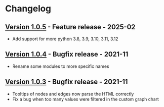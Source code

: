 # Changelog

## [Version 1.0.5](https://github.com/dataiku/dss-plugin-graph-analytics/releases/tag/v1.0.5) - Feature release - 2025-02
- Add support for more python 3.8, 3.9, 3.10, 3.11, 3.12

## [Version 1.0.4](https://github.com/dataiku/dss-plugin-graph-analytics/releases/tag/v1.0.4) - Bugfix release - 2021-11
- Rename some modules to more specific names

## [Version 1.0.3](https://github.com/dataiku/dss-plugin-graph-analytics/releases/tag/v1.0.3) - Bugfix release - 2021-11
- Tooltips of nodes and edges now parse the HTML correctly
- Fix a bug when too many values were filtered in the custom graph chart
